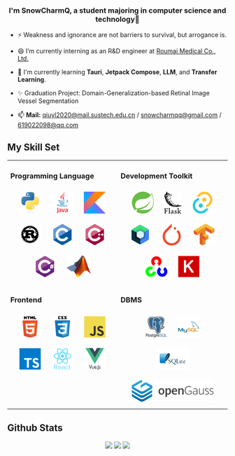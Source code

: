 ### <div align="center">I'm SnowCharmQ, a student majoring in computer science and technology🚀</div>  


- ⚡ Weakness and ignorance are not barriers to survival, but arrogance is.  

- 😄 I’m currently interning as an R&D engineer at [Roumai Medical Co., Ltd.](https://www.roumaimed.com/)  

- 🌱 I'm currently learning **Tauri**, **Jetpack Compose**, **LLM**, and **Transfer Learning**.

- ✨ Graduation Project: Domain-Generalization-based Retinal Image Vessel Segmentation  

- 📫 **Mail:** qiuyl2020@mail.sustech.edu.cn / snowcharmqq@gmail.com / 619022098@qq.com

## My Skill Set  

<table>
<tr>
<td valign="top" width="50%">

### Programming Language  

<div align="center">  
<a href="https://www.python.org/" target="_blank"><img style="margin: 10px" src="fig/python.svg" alt="Python" height="50" /></a>  
<a href="https://www.java.com/" target="_blank"><img style="margin: 10px" src="fig/java.svg" alt="Java" height="50" /></a>  
<a href="https://kotlinlang.org/" target="_blank"><img style="margin: 10px" src="fig/kotlin.svg" alt="Kotlin" height="50" /></a>  
<a href="https://www.rust-lang.org/" target="_blank"><img style="margin: 10px" src="fig/rust.svg" alt="Rust" height="50" /></a>  
<a href="https://www.cprogramming.com/" target="_blank"><img style="margin: 10px" src="fig/c.svg" alt="C" height="50" /></a>  
<a href="https://www.cplusplus.com/" target="_blank"><img style="margin: 10px" src="fig/cpp.svg" alt="C++" height="50" /></a>  
<a href="https://docs.microsoft.com/en-us/dotnet/csharp/" target="_blank"><img style="margin: 10px" src="fig/csharp.svg" alt="C#" height="50" /></a>  
<a href="https://docs.microsoft.com/en-us/dotnet/csharp/" target="_blank"><img style="margin: 10px" src="fig/matlab.png" alt="MATLAB" height="50" /></a>  
</div>
</td>

<td valign="top" width="50%">

### Development Toolkit

<div align="center">  
<a href="https://spring.io/" target="_blank"><img style="margin: 10px" src="fig/spring.svg" alt="Spring" height="50" /></a>  
<a href="https://flask.palletsprojects.com/" target="_blank"><img style="margin: 10px" src="fig/flask.png" alt="Flask" height="50" /></a>  
<a href="https://tauri.app/" target="_blank"><img style="margin: 10px" src="fig/tauri.svg" alt="Tauri" height="50" /></a>  
<a href="https://developer.android.com/jetpack/compose" target="_blank"><img style="margin: 10px" src="fig/compose.png" alt="Compose" height="50" /></a>  
<a href="https://pytorch.org/" target="_blank"><img style="margin: 10px" src="fig/pytorch.svg" alt="pytorch" height="50" /></a>  
<a href="https://www.tensorflow.org/" target="_blank"><img style="margin: 10px" src="fig/tensorflow.svg" alt="TensorFlow" height="50" /></a>  
<a href="https://opencv.org/" target="_blank"><img style="margin: 10px" src="fig/opencv.svg" alt="OpenCV" height="50" /></a>  
<a href="https://keras.io/" target="_blank"><img style="margin: 10px" src="fig/keras.png" alt="Keras" height="50" /></a>  
</div>
</td>
</tr>

<tr>

<td valign="top" width="50%">

### Frontend

<div align="center">  
<a href="https://en.wikipedia.org/wiki/HTML5" target="_blank"><img style="margin: 10px" src="fig/html.svg" alt="HTML5" height="50" /></a>  
<a href="https://www.w3schools.com/css/" target="_blank"><img style="margin: 10px" src="fig/css.svg" alt="CSS3" height="50" /></a>  
<a href="https://www.javascript.com/" target="_blank"><img style="margin: 10px" src="fig/javascript.svg" alt="JavaScript" height="50" /></a>  
<a href="https://www.typescriptlang.org/" target="_blank"><img style="margin: 10px" src="fig/typescript.svg" alt="TypeScript" height="50" /></a>  
<a href="https://reactjs.org/" target="_blank"><img style="margin: 10px" src="fig/react.svg" alt="React" height="50" /></a>
<a href="https://vuejs.org/" target="_blank"><img style="margin: 10px" src="fig/vue.svg" alt="Vue.js" height="50" /></a>  
</div>

</td>

<td valign="top" width="50%">

### DBMS

<div align="center">  
<a href="https://www.postgresql.org/" target="_blank"><img style="margin: 10px" src="fig/postgresql.svg" alt="PostgreSQL" height="50" /></a>  
<a href="https://www.mysql.com/" target="_blank"><img style="margin: 10px" src="fig/mysql.svg" alt="MySQL" height="50" /></a>  
<a href="https://www.sqlite.org/index.html" target="_blank"><img style="margin: 10px" src="fig/sqlite.png" alt="SQLite" height="50" /></a> 
<a href="https://opengauss.org/" target="_blank"><img style="margin: 10px" src="fig/opengauss.svg" alt="openGauss" height="50" /></a>   
</div>

</td>

</tr>

</table>  

## Github Stats  

<div align="center">
<img src="https://github-readme-stats.vercel.app/api/top-langs/?username=SnowCharmQ&langs_count=16&layout=compact&show_icons=true&count_private=true" 
align="center" />
<img src="https://github-readme-stats.vercel.app/api?username=SnowCharmQ&show_icons=true&count_private=true&hide_border=true" align="center" />
<img src="https://github-readme-streak-stats.herokuapp.com/?user=SnowCharmQ" align="center" />

</div>  

<br/>  